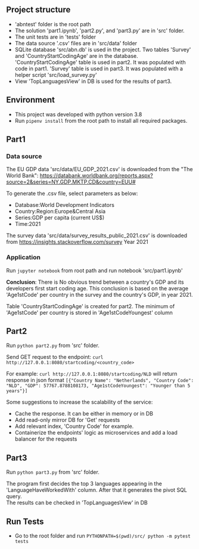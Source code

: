 ## Project structure
- 'abntest' folder is the root path
- The solution 'part1.ipynb', 'part2.py', and 'part3.py' are in 'src' folder.
- The unit tests are in 'tests' folder
- The data source '.csv' files are in 'src/data' folder
- SQLite database 'src/abn.db' is used in the project. Two tables 'Survey' and 'CountryStartCodingAge' are in the database.
'CountryStartCodingAge' table is used in part2. It was populated with code in part1. 'Survey' table is used in part3. It 
was populated with a helper script 'src/load_survey.py'
- View 'TopLanguagesView' in DB is used for the results of part3. 

## Environment
- This project was developed with python version 3.8
- Run `pipenv install` from the root path to install all required packages.

## Part1
### Data source
The EU GDP data 'src/data/EU_GDP_2021.csv' is downloaded from the "The World Bank": https://databank.worldbank.org/reports.aspx?source=2&series=NY.GDP.MKTP.CD&country=EUU# 

To generate the .csv file, select parameters as below:
- Database:World Development Indicators
- Country:Region:Europe&Central Asia
- Series:GDP per capita (current US$)
- Time:2021

The survey data 'src/data/survey_results_public_2021.csv' is downloaded from https://insights.stackoverflow.com/survey  Year 2021
### Application
Run  `jupyter notebook` from root path and run notebook 'src/part1.ipynb'

**Conclusion**: There is No obvious trend between a country's GDP and its developers first start coding age.
This conclusion is based on the average 'Age1stCode' per country in the survey and the country's GDP, in year 2021.

Table 'CountryStartCodingAge' is created for part2. 
The minimum of 'Age1stCode' per country is stored in 'Age1stCodeYoungest' column 

## Part2
Run  `python part2.py` from 'src' folder. 

Send GET request to the endpoint: `curl http://127.0.0.1:8080/startcoding/<country_code>` 

For example: `curl http://127.0.0.1:8080/startcoding/NLD` will return response in
json format `[{"Country Name": "Netherlands", "Country Code": "NLD", "GDP": 57767.8788108173, "Age1stCodeYoungest": "Younger than 5 years"}]` 


Some suggestions to increase the scalability of the service:
- Cache the response. It can be either in memory or in DB 
- Add read-only mirror DB for 'Get' requests 
- Add relevant index, 'Country Code' for example. 
- Containerize the endpoints' logic as microservices and add a load balancer for the requests

## Part3
Run  `python part3.py` from 'src' folder. 

The program first decides the top 3 languages appearing in the 'LanguageHaveWorkedWith' column. After that it generates the pivot SQL query.  
The results can be checked in 'TopLanguagesView' in DB


## Run Tests
- Go to the root folder and run `PYTHONPATH=$(pwd)/src/ python -m pytest tests`
